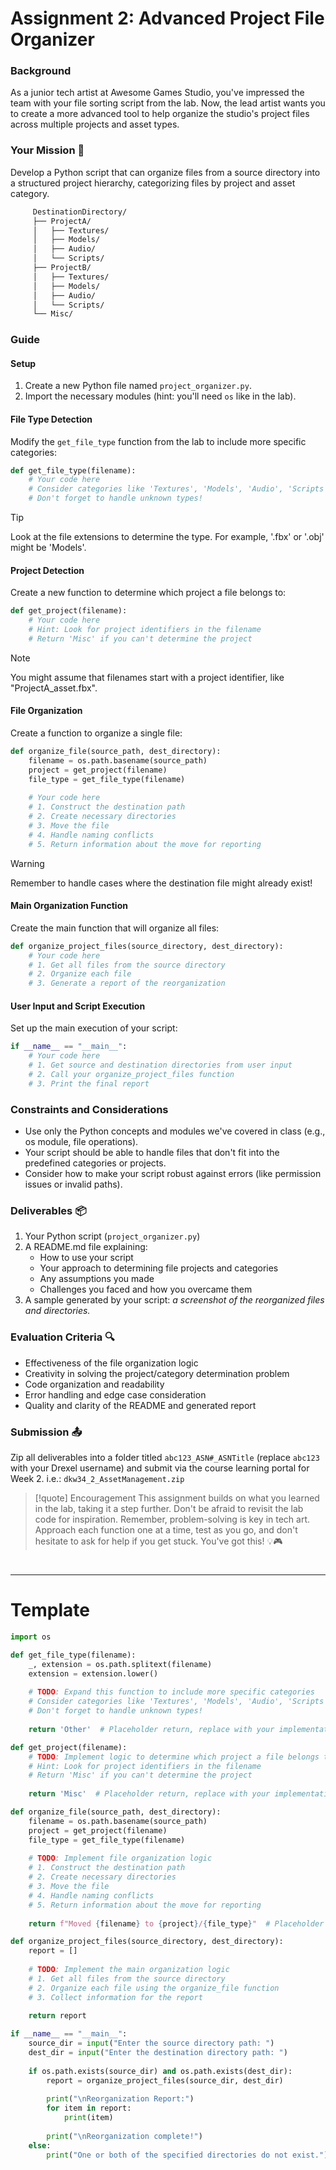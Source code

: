 # Assignment 2: Advanced Project File Organizer

### Background
As a junior tech artist at Awesome Games Studio, you've impressed the team with your file sorting script from the lab. Now, the lead artist wants you to create a more advanced tool to help organize the studio's project files across multiple projects and asset types.

### Your Mission 🎯
Develop a Python script that can organize files from a source directory into a structured project hierarchy, categorizing files by project and asset category.

```txt
     DestinationDirectory/
     ├── ProjectA/
     │   ├── Textures/
     │   ├── Models/
     │   ├── Audio/
     │   └── Scripts/
     ├── ProjectB/
     │   ├── Textures/
     │   ├── Models/
     │   ├── Audio/
     │   └── Scripts/
     └── Misc/
```
### Guide

#### Setup
1. Create a new Python file named `project_organizer.py`.
2. Import the necessary modules (hint: you'll need `os` like in the lab).

#### File Type Detection
Modify the `get_file_type` function from the lab to include more specific categories:

```python
def get_file_type(filename):
    # Your code here
    # Consider categories like 'Textures', 'Models', 'Audio', 'Scripts'
    # Don't forget to handle unknown types!
```

> [!TIP]
> Look at the file extensions to determine the type. For example, '.fbx' or '.obj' might be 'Models'.

#### Project Detection
Create a new function to determine which project a file belongs to:

```python
def get_project(filename):
    # Your code here
    # Hint: Look for project identifiers in the filename
    # Return 'Misc' if you can't determine the project
```

> [!NOTE]
> You might assume that filenames start with a project identifier, like "ProjectA_asset.fbx".

#### File Organization
Create a function to organize a single file:

```python
def organize_file(source_path, dest_directory):
    filename = os.path.basename(source_path)
    project = get_project(filename)
    file_type = get_file_type(filename)
    
    # Your code here
    # 1. Construct the destination path
    # 2. Create necessary directories
    # 3. Move the file
    # 4. Handle naming conflicts
    # 5. Return information about the move for reporting
```

> [!WARNING]
> Remember to handle cases where the destination file might already exist!

#### Main Organization Function
Create the main function that will organize all files:

```python
def organize_project_files(source_directory, dest_directory):
    # Your code here
    # 1. Get all files from the source directory
    # 2. Organize each file
    # 3. Generate a report of the reorganization
```

#### User Input and Script Execution
Set up the main execution of your script:

```python
if __name__ == "__main__":
    # Your code here
    # 1. Get source and destination directories from user input
    # 2. Call your organize_project_files function
    # 3. Print the final report
```

### Constraints and Considerations
- Use only the Python concepts and modules we've covered in class (e.g., os module, file operations).
- Your script should be able to handle files that don't fit into the predefined categories or projects.
- Consider how to make your script robust against errors (like permission issues or invalid paths).

### Deliverables 📦
1. Your Python script (`project_organizer.py`)
2. A README.md file explaining:
   - How to use your script
   - Your approach to determining file projects and categories
   - Any assumptions you made
   - Challenges you faced and how you overcame them
3. A sample generated by your script: *a screenshot of the reorganized files and directories.*

### Evaluation Criteria 🔍
- Effectiveness of the file organization logic
- Creativity in solving the project/category determination problem
- Code organization and readability
- Error handling and edge case consideration
- Quality and clarity of the README and generated report

### Submission 📤
Zip all deliverables into a folder titled `abc123_ASN#_ASNTitle` (replace `abc123` with your Drexel username) and submit via the course learning portal for Week 2.
	i.e.: `dkw34_2_AssetManagement.zip`

> [!quote] Encouragement
> This assignment builds on what you learned in the lab, taking it a step further. Don't be afraid to revisit the lab code for inspiration. Remember, problem-solving is key in tech art. Approach each function one at a time, test as you go, and don't hesitate to ask for help if you get stuck. You've got this! 💡🎮

# 
---
# Template

```python
import os

def get_file_type(filename):
    _, extension = os.path.splitext(filename)
    extension = extension.lower()
    
    # TODO: Expand this function to include more specific categories
    # Consider categories like 'Textures', 'Models', 'Audio', 'Scripts'
    # Don't forget to handle unknown types!
    
    return 'Other'  # Placeholder return, replace with your implementation

def get_project(filename):
    # TODO: Implement logic to determine which project a file belongs to
    # Hint: Look for project identifiers in the filename
    # Return 'Misc' if you can't determine the project
    
    return 'Misc'  # Placeholder return, replace with your implementation

def organize_file(source_path, dest_directory):
    filename = os.path.basename(source_path)
    project = get_project(filename)
    file_type = get_file_type(filename)
    
    # TODO: Implement file organization logic
    # 1. Construct the destination path
    # 2. Create necessary directories
    # 3. Move the file
    # 4. Handle naming conflicts
    # 5. Return information about the move for reporting
    
    return f"Moved {filename} to {project}/{file_type}"  # Placeholder return, replace with your implementation

def organize_project_files(source_directory, dest_directory):
    report = []
    
    # TODO: Implement the main organization logic
    # 1. Get all files from the source directory
    # 2. Organize each file using the organize_file function
    # 3. Collect information for the report
    
    return report

if __name__ == "__main__":
    source_dir = input("Enter the source directory path: ")
    dest_dir = input("Enter the destination directory path: ")
    
    if os.path.exists(source_dir) and os.path.exists(dest_dir):
        report = organize_project_files(source_dir, dest_dir)
        
        print("\nReorganization Report:")
        for item in report:
            print(item)
        
        print("\nReorganization complete!")
    else:
        print("One or both of the specified directories do not exist.")
```